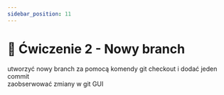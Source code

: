 ```yaml
---
sidebar_position: 11
---
```


# 📝 Ćwiczenie 2 - Nowy branch

utworzyć nowy branch za pomocą komendy git checkout i dodać jeden commit <br />
zaobserwować zmiany w git GUI